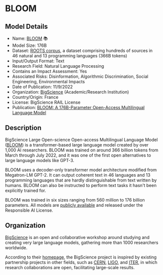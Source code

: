 # BLOOM

## Model Details

- Name: [BLOOM](https://huggingface.co/bigscience/bloom) 📚
- Model Size: 176B
- Dataset: [ROOTS corpus](https://arxiv.org/abs/2303.03915), a dataset comprising hundreds of sources in 46 natural and 13 programming languages (366B tokens)
- Input/Output Format: Text
- Research Field: Natural Language Processing
- Contains an Impact Assessment: Yes
- Associated Risks: Disinformation, Algorithmic Discrimination, Social Engineering, Environmental Impacts
- Date of Publication: 11/9/2022
- Organization: [BigScience](https://bigscience.huggingface.co/) (Academic/Research Institution)
- Country/Origin: France
- License: BigScience RAIL License
- Publication: [BLOOM: A 176B-Parameter Open-Access Multilingual Language Model](https://arxiv.org/abs/2211.05100)

## Description

BigScience Large Open-science Open-access Multilingual Language Model ([BLOOM](https://huggingface.co/bigscience/bloom)) is a transformer-based large language model created by over 1,000 AI researchers. BLOOM was trained on around 366 billion tokens from March through July 2022, and it was one of the first open alternatives to large language models like GPT-3.

BLOOM uses a decoder-only transformer model architecture modified from Megatron-LM GPT-2. It can output coherent text in 46 languages and 13 programming languages that are hardly distinguishable from text written by humans. BLOOM can also be instructed to perform text tasks it hasn't been explicitly trained for.

BLOOM was trained in six sizes ranging from 560 million to 176 billion parameters. All models are [publicly available](https://huggingface.co/bigscience) and released under the Responsible AI License.

## Organization

[BigScience](https://bigscience.huggingface.co/) is an open and collaborative workshop around studying and creating very large language models, gathering more than 1000 researchers worldwide.

According to their [homepage](https://bigscience.notion.site/Introduction-5facbf41a16848d198bda853485e23a0), the BigScience project is inspired by existing partnership projects in other fields, such as [CERN](https://home.web.cern.ch/), [LIGO]( https://www.ligo.caltech.edu/), and [ITER](https://www.iter.org/), in which research collaborations are open, facilitating large-scale results.
